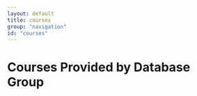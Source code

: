 ```yaml
---
layout: default
title: courses
group: "navigation"
id: "courses"
---
```


# Courses Provided by Database Group

